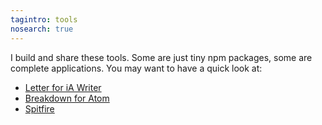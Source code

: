 ```yaml
---
tagintro: tools
nosearch: true
---
```

I build and share these tools. Some are just tiny npm packages, some are complete applications. You may want to have a quick look at:

- [Letter for iA Writer](/tools/ia-letter/)
- [Breakdown for Atom](/tools/breakdown/)
- [Spitfire](/tools/spitfire/)
